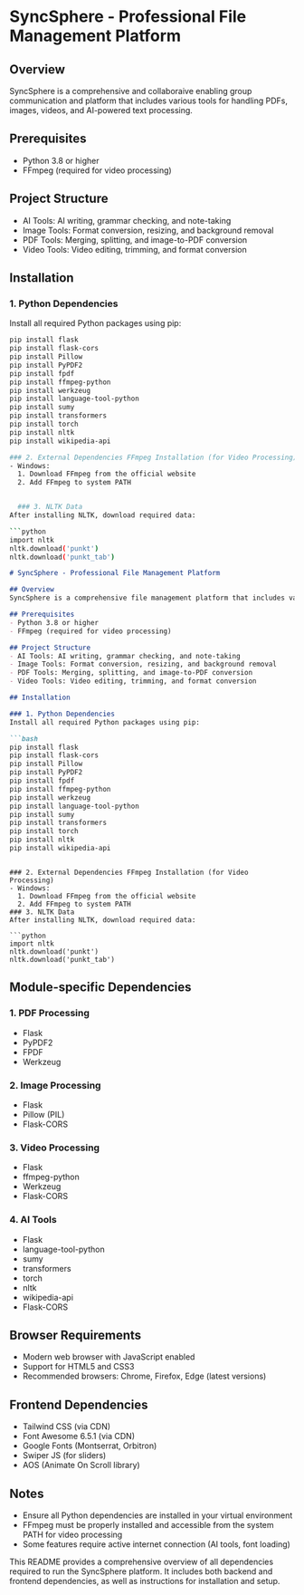 # SyncSphere - Professional File Management Platform

## Overview
SyncSphere is a comprehensive and collaboraive enabling group communication and platform that includes various tools for handling PDFs, images, videos, and AI-powered text processing.
## Prerequisites
- Python 3.8 or higher
- FFmpeg (required for video processing)

## Project Structure
- AI Tools: AI writing, grammar checking, and note-taking
- Image Tools: Format conversion, resizing, and background removal
- PDF Tools: Merging, splitting, and image-to-PDF conversion
- Video Tools: Video editing, trimming, and format conversion

## Installation

### 1. Python Dependencies
Install all required Python packages using pip:

```bash
pip install flask
pip install flask-cors
pip install Pillow
pip install PyPDF2
pip install fpdf
pip install ffmpeg-python
pip install werkzeug
pip install language-tool-python
pip install sumy
pip install transformers
pip install torch
pip install nltk
pip install wikipedia-api

### 2. External Dependencies FFmpeg Installation (for Video Processing)
- Windows:
  1. Download FFmpeg from the official website
  2. Add FFmpeg to system PATH


  ### 3. NLTK Data
After installing NLTK, download required data:

```python
import nltk
nltk.download('punkt')
nltk.download('punkt_tab')
 ```

```markdown
# SyncSphere - Professional File Management Platform

## Overview
SyncSphere is a comprehensive file management platform that includes various tools for handling PDFs, images, videos, and AI-powered text processing.

## Prerequisites
- Python 3.8 or higher
- FFmpeg (required for video processing)

## Project Structure
- AI Tools: AI writing, grammar checking, and note-taking
- Image Tools: Format conversion, resizing, and background removal
- PDF Tools: Merging, splitting, and image-to-PDF conversion
- Video Tools: Video editing, trimming, and format conversion

## Installation

### 1. Python Dependencies
Install all required Python packages using pip:

```bash
pip install flask
pip install flask-cors
pip install Pillow
pip install PyPDF2
pip install fpdf
pip install ffmpeg-python
pip install werkzeug
pip install language-tool-python
pip install sumy
pip install transformers
pip install torch
pip install nltk
pip install wikipedia-api
 ```
```

### 2. External Dependencies FFmpeg Installation (for Video Processing)
- Windows:
  1. Download FFmpeg from the official website
  2. Add FFmpeg to system PATH
### 3. NLTK Data
After installing NLTK, download required data:

```python
import nltk
nltk.download('punkt')
nltk.download('punkt_tab')
 ```

## Module-specific Dependencies
### 1. PDF Processing
- Flask
- PyPDF2
- FPDF
- Werkzeug
### 2. Image Processing
- Flask
- Pillow (PIL)
- Flask-CORS
### 3. Video Processing
- Flask
- ffmpeg-python
- Werkzeug
- Flask-CORS
### 4. AI Tools
- Flask
- language-tool-python
- sumy
- transformers
- torch
- nltk
- wikipedia-api
- Flask-CORS


## Browser Requirements
- Modern web browser with JavaScript enabled
- Support for HTML5 and CSS3
- Recommended browsers: Chrome, Firefox, Edge (latest versions)
## Frontend Dependencies
- Tailwind CSS (via CDN)
- Font Awesome 6.5.1 (via CDN)
- Google Fonts (Montserrat, Orbitron)
- Swiper JS (for sliders)
- AOS (Animate On Scroll library)
## Notes
- Ensure all Python dependencies are installed in your virtual environment
- FFmpeg must be properly installed and accessible from the system PATH for video processing
- Some features require active internet connection (AI tools, font loading)



This README provides a comprehensive overview of all dependencies required to run the SyncSphere platform. It includes both backend and frontend dependencies, as well as instructions for installation and setup.

